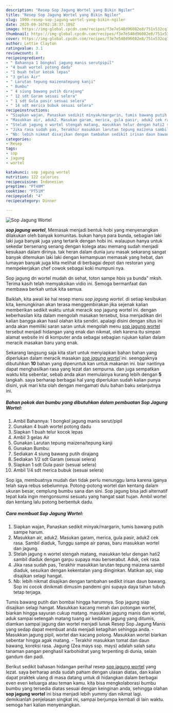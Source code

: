 ```yaml
---
description: "Resep Sop Jagung Wortel yang Bikin Ngiler"
title: "Resep Sop Jagung Wortel yang Bikin Ngiler"
slug: 1990-resep-sop-jagung-wortel-yang-bikin-ngiler
date: 2020-09-16T02:18:37.109Z
image: https://img-global.cpcdn.com/recipes/f3e7e548d96082e8/751x532cq70/sop-jagung-wortel-foto-resep-utama.jpg
thumbnail: https://img-global.cpcdn.com/recipes/f3e7e548d96082e8/751x532cq70/sop-jagung-wortel-foto-resep-utama.jpg
cover: https://img-global.cpcdn.com/recipes/f3e7e548d96082e8/751x532cq70/sop-jagung-wortel-foto-resep-utama.jpg
author: Lettie Clayton
ratingvalue: 3.1
reviewcount: 8
recipeingredient:
- " Bahannya 1 bongkol jagung manis serutpipil"
- "4 buah wortel potong dadu"
- "1 buah telur kocok lepas"
- "3 gelas Air"
- " Larutan tepung maizenatepung kanji"
- " Bumbu"
- " 4 siung bawang putih dirajang"
- " 12 sdt Garam sesuai selera"
- " 1 sdt Gula pasir sesuai selera"
- " 14 sdt merica bubuk sesuai selera"
recipeinstructions:
- "Siapkan wajan, Panaskan sedikit minyak/margarin, tumis bawang putih sampe harum."
- "Masukkan air, aduk2. Masukan garam, merica, gula pasir, aduk2 cek rasa. Sambil diaduk, Tunggu sampe air panas, baru masukkan wortel dan jagung."
- "Stelah jagung n wortel stengah matang, masukkan telur dengan hati2 sambil diaduk dengan garpu supaya mau berserabut. Aduk, cek rasa."
- "Jika rasa sudah pas, Terakhir masukkan larutan tepung maizena sambil diaduk, sesuikan dengan kekentalan yang diinginkan. Matikan api, siap disajikan selagi hangat."
- "Nb: lebih nikmat disajikan dengan tambahan sedikit irisan daun bawang. Sop ini cocok dinikmati dimusim pandemi gini supaya daya tahan tubuh tetap terjaga."
categories:
- Resep
tags:
- sop
- jagung
- wortel

katakunci: sop jagung wortel 
nutrition: 122 calories
recipecuisine: Indonesian
preptime: "PT40M"
cooktime: "PT51M"
recipeyield: "4"
recipecategory: Dinner

---
```



![Sop Jagung Wortel](https://img-global.cpcdn.com/recipes/f3e7e548d96082e8/751x532cq70/sop-jagung-wortel-foto-resep-utama.jpg)

<b><i>sop jagung wortel</i></b>, Memasak menjadi bentuk hobi yang menyenangkan dilakukan oleh banyak komunitas. bukan hanya para bunda, sebagian laki laki juga banyak juga yang tertarik dengan hobi ini. walaupun hanya untuk sekedar bersenang senang dengan kolega atau memang sudah menjadi kesukaan dalam dirinya. tak heran dalam dunia juru masak sekarang sangat banyak ditemukan laki laki dengan kemampuan memasak yang hebat, dan lumayan banyak juga kita melihat di berbagai depot dan restoran yang mempekerjakan chef cowok sebagai koki mumpuni nya.

Sop jagung dn wortel mudah dn sehat, toton sampe hbis ya bunda&#34; mksh. Terima kasih telah memyaksikan vidio ini. Semoga bermanfaat dan membawa berkah untuk kita semua.

Baiklah, kita awali ke hal resep menu <i>sop jagung wortel</i>. di setiap kesibukan kita, kemungkinan akan terasa menggembirakan jika sejenak kalian memberikan sedikit waktu untuk meracik sop jagung wortel ini. dengan keberhasilan kita dalam mengolah masakan tersebut, bisa menjadikan diri kalian bangga akan hasil olahan kita sendiri. apalagi disini dengan situs ini anda akan memiliki saran saran untuk mengolah menu <u>sop jagung wortel</u> tersebut menjadi hidangan yang enak dan nikmat, oleh karena itu simpan alamat website ini di komputer anda sebagai sebagian rujukan kalian dalam meracik masakan baru yang enak.


Sekarang langsung saja kita start untuk menyiapkan bahan bahan yang diperlukan dalam meracik masakan <u><i>sop jagung wortel</i></u> ini. seenggaknya dibutuhkan <b>10</b> bahan yang diperuntuk kan untuk makanan ini. biar nantinya dapat menghasilkan rasa yang lezat dan sempurna. dan juga sempatkan waktu kita sebentar, sebab anda akan memulainya kurang lebih dengan <b>5</b> langkah. saya berharap berbagai hal yang diperlukan sudah kalian punya disini, yuk mari kita olah dengan mengamati dulu bahan baku selanjutnya ini.

<!--inarticleads1-->

##### Bahan pokok dan bumbu yang dibutuhkan dalam pembuatan Sop Jagung Wortel:

1. Ambil  Bahannya: 1 bongkol jagung manis serut/pipil
1. Gunakan 4 buah wortel potong dadu
1. Siapkan 1 buah telur kocok lepas
1. Ambil 3 gelas Air
1. Gunakan  Larutan tepung maizena/tepung kanji
1. Gunakan  Bumbu:
1. Sediakan  4 siung bawang putih dirajang
1. Sediakan  1/2 sdt Garam (sesuai selera)
1. Siapkan  1 sdt Gula pasir (sesuai selera)
1. Ambil  1/4 sdt merica bubuk (sesuai selera)


Sop iga, membuatnya mudah dan tidak perlu menunggu lama karena iganya telah saya rebus sebelumnya. Potong-potong wortel dan kentang dalam ukuran besar, cemplung bumbu sana dan sini. Sop jagung bisa jadi alternatif tepat kala ingin mengonsumsi sesuatu yang hangat saat hujan. Ambil wortel dan kentang lalu potong berbentuk dadu. 

<!--inarticleads2-->

##### Cara membuat Sop Jagung Wortel:

1. Siapkan wajan, Panaskan sedikit minyak/margarin, tumis bawang putih sampe harum.
1. Masukkan air, aduk2. Masukan garam, merica, gula pasir, aduk2 cek rasa. Sambil diaduk, Tunggu sampe air panas, baru masukkan wortel dan jagung.
1. Stelah jagung n wortel stengah matang, masukkan telur dengan hati2 sambil diaduk dengan garpu supaya mau berserabut. Aduk, cek rasa.
1. Jika rasa sudah pas, Terakhir masukkan larutan tepung maizena sambil diaduk, sesuikan dengan kekentalan yang diinginkan. Matikan api, siap disajikan selagi hangat.
1. Nb: lebih nikmat disajikan dengan tambahan sedikit irisan daun bawang. Sop ini cocok dinikmati dimusim pandemi gini supaya daya tahan tubuh tetap terjaga.


Tumis bawang putih dan bombai hingga harumnya. Sop jagung siap disajikan selagi hangat. Masukkan kacang merah dan potongan wortel, biarkan hingga sayuran cukup matang. masukkan jagung manis dan wortel, aduk sampai setengah matang tuang air kedalam jagung yang ditumis, diamkan sampai jagung dan wortel menjadi lunak Resep Sop Jagung Manis yang sedap dapat membuat anda menjadi ketagihan sehingga anda. - Masukkan jagung pipil, wortel dan kacang polong. Masukkan wortel biarkan sebentar hingga agak matang. - Terakhir masukkan tomat dan daun bawang, koreksi rasa. Jagung (Zea mays ssp. mays) adalah salah satu tanaman pangan penghasil karbohidrat yang terpenting di dunia, selain gandum dan padi. 

Berikut sedikit bahasan hidangan perihal resep <u>sop jagung wortel</u> yang lezat. saya berharap anda sudah paham dengan ulasan diatas, dan kalian dapat praktek ulang di masa datang untuk di hidangkan dalam berbagai even even keluarga atau teman kamu. kita bisa mengkolaborasi bumbu bumbu yang tersedia diatas sesuai dengan keinginan anda, sehingga olahan <b>sop jagung wortel</b> ini bisa menjadi lebih yummy dan nikmat lagi. demikianlah penjelasan singkat ini, sampai berjumpa kembali di lain waktu. semoga hari kalian menyenangkan.
